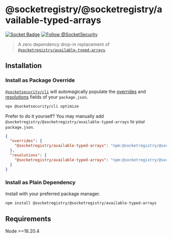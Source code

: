 # @socketregistry/@socketregistry/available-typed-arrays

[![Socket Badge](https://socket.dev/api/badge/npm/package/@socketregistry/@socketregistry/available-typed-arrays)](https://socket.dev/npm/package/@socketregistry/@socketregistry/available-typed-arrays)
[![Follow @SocketSecurity](https://img.shields.io/twitter/follow/SocketSecurity?style=social)](https://twitter.com/SocketSecurity)

> A zero dependency drop-in replacement of
> [`@socketregistry/available-typed-arrays`](https://www.npmjs.com/package/@socketregistry/available-typed-arrays).

## Installation

### Install as Package Override

[`@socketsecurity/cli`](https://www.npmjs.com/package/@socketsecurity/cli) will
automagically populate the
[overrides](https://docs.npmjs.com/cli/v9/configuring-npm/package-json#overrides)
and [resolutions](https://yarnpkg.com/configuration/manifest#resolutions) fields
of your `package.json`.

```sh
npx @socketsecurity/cli optimize
```

Prefer to do it yourself? You may manually add
`@socketregistry/@socketregistry/available-typed-arrays` to your `package.json`.

```json
{
  "overrides": {
    "@socketregistry/available-typed-arrays": "npm:@socketregistry/@socketregistry/available-typed-arrays@^1"
  },
  "resolutions": {
    "@socketregistry/available-typed-arrays": "npm:@socketregistry/@socketregistry/available-typed-arrays@^1"
  }
}
```

### Install as Plain Dependency

Install with your preferred package manager.

```sh
npm install @socketregistry/@socketregistry/available-typed-arrays
```

## Requirements

Node &gt;=18.20.4
